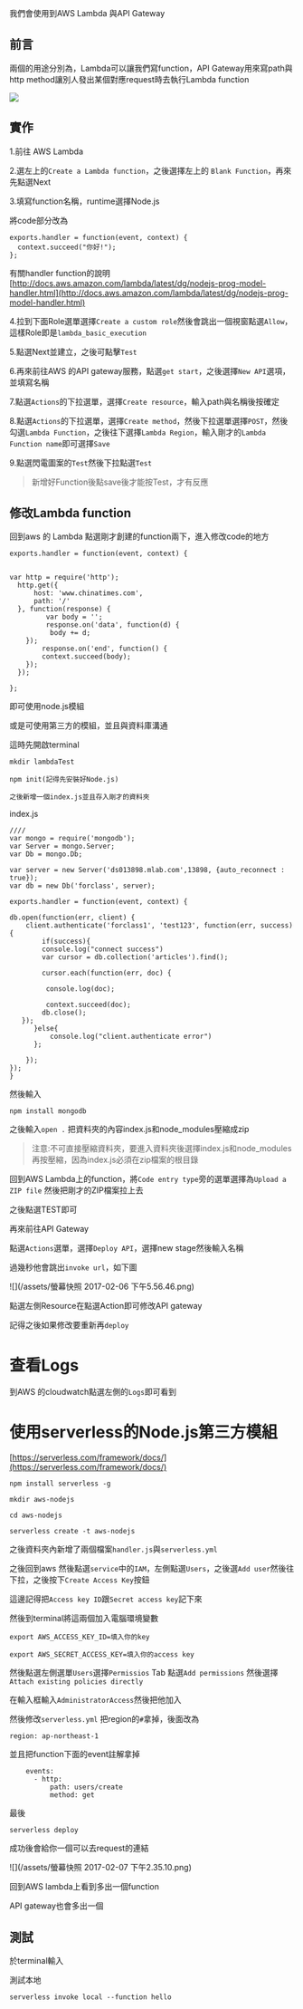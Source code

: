 我們會使用到AWS Lambda 與API Gateway

## 前言

兩個的用途分別為，Lambda可以讓我們寫function，API Gateway用來寫path與http method讓別人發出某個對應request時去執行Lambda function

![](/assets/asdasd123.png)

## 實作

1.前往 AWS Lambda

2.選左上的`Create a Lambda function`，之後選擇左上的 `Blank Function`，再來先點選Next

3.填寫function名稱，runtime選擇Node.js

將code部分改為

```
exports.handler = function(event, context) {
  context.succeed("你好!");
};
```

有關handler function的說明  
[http://docs.aws.amazon.com/lambda/latest/dg/nodejs-prog-model-handler.html](http://docs.aws.amazon.com/lambda/latest/dg/nodejs-prog-model-handler.html)

4.拉到下面Role選單選擇`Create a custom role`然後會跳出一個視窗點選`Allow`，這樣Role即是`lambda_basic_execution`

5.點選Next並建立，之後可點擊`Test`

6.再來前往AWS 的API gateway服務，點選`get start`，之後選擇`New API`選項，並填寫名稱

7.點選`Actions`的下拉選單，選擇`Create resource`，輸入path與名稱後按確定

8.點選`Actions`的下拉選單，選擇`Create method`，然後下拉選單選擇`POST`，然後勾選`Lambda Function`，之後往下選擇`Lambda Region`，輸入剛才的`Lambda Function name`即可選擇`Save`

9.點選閃電圖案的`Test`然後下拉點選`Test`

> 新增好Function後點save後才能按Test，才有反應

## 修改Lambda function

回到aws 的 Lambda 點選剛才創建的function兩下，進入修改code的地方

```
exports.handler = function(event, context) {


var http = require('http');
  http.get({
      host: 'www.chinatimes.com',
      path: '/'
  }, function(response) {
         var body = '';
         response.on('data', function(d) {
          body += d;
    });
        response.on('end', function() {
        context.succeed(body);
    });
  });

};
```

即可使用node.js模組

或是可使用第三方的模組，並且與資料庫溝通

這時先開啟terminal

```
mkdir lambdaTest

npm init(記得先安裝好Node.js)

之後新增一個index.js並且存入剛才的資料夾
```

index.js

```
////
var mongo = require('mongodb');
var Server = mongo.Server;
var Db = mongo.Db;

var server = new Server('ds013898.mlab.com',13898, {auto_reconnect : true});
var db = new Db('forclass', server);

exports.handler = function(event, context) {

db.open(function(err, client) {
    client.authenticate('forclass1', 'test123', function(err, success) {
        if(success){
        console.log("connect success")
        var cursor = db.collection('articles').find();

        cursor.each(function(err, doc) {

         console.log(doc);

         context.succeed(doc);
        db.close();
   });
      }else{
          console.log("client.authenticate error")
      };

    });
});
}
```

然後輸入

```
npm install mongodb
```

之後輸入`open .` 把資料夾的內容index.js和node\_modules壓縮成zip

> 注意:不可直接壓縮資料夾，要進入資料夾後選擇index.js和node\_modules再按壓縮，因為index.js必須在zip檔案的根目錄

回到AWS Lambda上的function，將`Code entry type`旁的選單選擇為`Upload a ZIP file` 然後把剛才的ZIP檔案拉上去

之後點選TEST即可

再來前往API Gateway

點選`Actions`選單，選擇`Deploy API`，選擇new stage然後輸入名稱

過幾秒他會跳出`invoke url`，如下圖

![](/assets/螢幕快照 2017-02-06 下午5.56.46.png)

點選左側Resource在點選Action即可修改API gateway

記得之後如果修改要重新再`deploy`

# 查看Logs

到AWS 的cloudwatch點選左側的`Logs`即可看到

# 使用serverless的Node.js第三方模組

[https://serverless.com/framework/docs/](https://serverless.com/framework/docs/)

```
npm install serverless -g
```

```
mkdir aws-nodejs

cd aws-nodejs

serverless create -t aws-nodejs
```

之後資料夾內新增了兩個檔案`handler.js`與`serverless.yml`

之後回到aws 然後點選`service`中的`IAM`，左側點選`Users`，之後選`Add user`然後往下拉，之後按下`Create Access Key`按鈕

這邊記得把`Access key ID`跟`Secret access key`記下來

然後到terminal將這兩個加入電腦環境變數

```
export AWS_ACCESS_KEY_ID=填入你的key

export AWS_SECRET_ACCESS_KEY=填入你的access key
```

然後點選左側選單`Users`選擇`Permissios` Tab 點選`Add permissions` 然後選擇`Attach existing policies directly`

在輸入框輸入`AdministratorAccess`然後把他加入

然後修改`serverless.yml` 把region的`#`拿掉，後面改為

```
region: ap-northeast-1
```

並且把function下面的event註解拿掉

```
    events:
      - http:
          path: users/create
          method: get
```

最後

```
serverless deploy
```

成功後會給你一個可以去request的連結

![](/assets/螢幕快照 2017-02-07 下午2.35.10.png)

回到AWS lambda上看到多出一個function

API gateway也會多出一個

## 測試

於terminal輸入

測試本地

```
serverless invoke local --function hello
```



